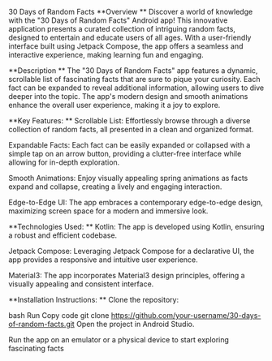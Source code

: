 30 Days of Random Facts
**Overview
**
Discover a world of knowledge with the "30 Days of Random Facts" Android app! This innovative application presents a curated collection of intriguing random facts, designed to entertain and educate users of all ages. With a user-friendly interface built using Jetpack Compose, the app offers a seamless and interactive experience, making learning fun and engaging.

**Description
**
The "30 Days of Random Facts" app features a dynamic, scrollable list of fascinating facts that are sure to pique your curiosity. Each fact can be expanded to reveal additional information, allowing users to dive deeper into the topic. The app's modern design and smooth animations enhance the overall user experience, making it a joy to explore.

**Key Features:
**
Scrollable List: Effortlessly browse through a diverse collection of random facts, all presented in a clean and organized format.

Expandable Facts: Each fact can be easily expanded or collapsed with a simple tap on an arrow button, providing a clutter-free interface while allowing for in-depth exploration.

Smooth Animations: Enjoy visually appealing spring animations as facts expand and collapse, creating a lively and engaging interaction.

Edge-to-Edge UI: The app embraces a contemporary edge-to-edge design, maximizing screen space for a modern and immersive look.

**Technologies Used:
**
Kotlin: The app is developed using Kotlin, ensuring a robust and efficient codebase.

Jetpack Compose: Leveraging Jetpack Compose for a declarative UI, the app provides a responsive and intuitive user experience.

Material3: The app incorporates Material3 design principles, offering a visually appealing and consistent interface.

**Installation Instructions:
**
Clone the repository:

bash
Run
Copy code
git clone https://github.com/your-username/30-days-of-random-facts.git
Open the project in Android Studio.

Run the app on an emulator or a physical device to start exploring fascinating facts
